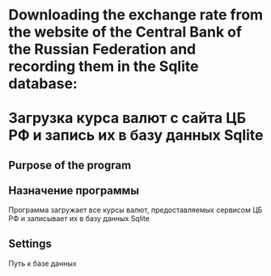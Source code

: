 # Downloading the exchange rate from the website of the Central Bank of the Russian Federation and recording them in the Sqlite database:<br><br>Загрузка курса валют с сайта ЦБ РФ и запись их в базу данных Sqlite

## Purpose of the program<br><br>Назначение программы
Программа загружает все курсы валют, предоставляемых сервисом ЦБ РФ и записывает их в базу данных Sqlite

## Settings

Путь к базе данных 

